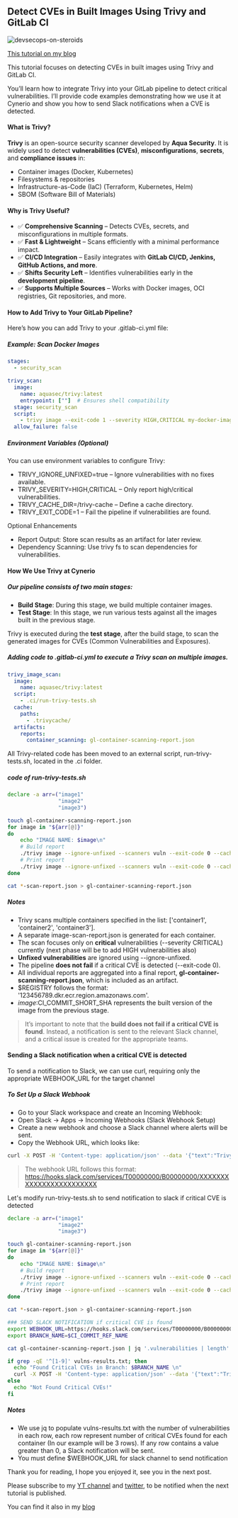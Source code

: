 ## Detect CVEs in Built Images Using Trivy and GitLab CI

![devsecops-on-steroids](images/trivy-cves/0.png)

[This tutorial on my blog](https://igorzhivilo.com/2025/02/23/secured-redis/)

This tutorial focuses on detecting CVEs in built images using Trivy and GitLab CI.

You’ll learn how to integrate Trivy into your GitLab pipeline to detect critical vulnerabilities. I’ll provide code examples demonstrating how we use it at Cynerio and show you how to send Slack notifications when a CVE is detected.

#### What is Trivy?

**Trivy** is an open-source security scanner developed by **Aqua Security**. It is widely used to detect **vulnerabilities (CVEs)**, **misconfigurations**, **secrets**, and **compliance issues** in:

* Container images (Docker, Kubernetes)
* Filesystems & repositories
* Infrastructure-as-Code (IaC) (Terraform, Kubernetes, Helm)
* SBOM (Software Bill of Materials)

#### Why is Trivy Useful?

* ✅ **Comprehensive Scanning** – Detects CVEs, secrets, and misconfigurations in multiple formats.
* ✅ **Fast & Lightweight** – Scans efficiently with a minimal performance impact.
* ✅ **CI/CD Integration** – Easily integrates with **GitLab CI/CD, Jenkins, GitHub Actions, and more**.
* ✅ **Shifts Security Left** – Identifies vulnerabilities early in the **development pipeline**.
* ✅ **Supports Multiple Sources** – Works with Docker images, OCI registries, Git repositories, and more.


#### How to Add Trivy to Your GitLab Pipeline?

Here’s how you can add Trivy to your .gitlab-ci.yml file:

##### Example: Scan Docker Images
```yaml
stages:
  - security_scan

trivy_scan:
  image:
    name: aquasec/trivy:latest
    entrypoint: [""]  # Ensures shell compatibility
  stage: security_scan
  script:
    - trivy image --exit-code 1 --severity HIGH,CRITICAL my-docker-image:latest
  allow_failure: false
```

##### Environment Variables (Optional)

You can use environment variables to configure Trivy:
* TRIVY_IGNORE_UNFIXED=true – Ignore vulnerabilities with no fixes available.
* TRIVY_SEVERITY=HIGH,CRITICAL – Only report high/critical vulnerabilities.
* TRIVY_CACHE_DIR=/trivy-cache – Define a cache directory.
* TRIVY_EXIT_CODE=1 – Fail the pipeline if vulnerabilities are found.

Optional Enhancements
* Report Output: Store scan results as an artifact for later review.
* Dependency Scanning: Use trivy fs to scan dependencies for vulnerabilities.

#### How We Use Trivy at Cynerio

##### Our pipeline consists of two main stages:

* **Build Stage**: During this stage, we build multiple container images.
* **Test Stage**: In this stage, we run various tests against all the images built in the previous stage.

Trivy is executed during the **test stage**, after the build stage, to scan the generated images for CVEs (Common Vulnerabilities and Exposures).

##### Adding code to .gitlab-ci.yml to execute a Trivy scan on multiple images.
```yaml
trivy_image_scan:
  image: 
    name: aquasec/trivy:latest
  script:
    - .ci/run-trivy-tests.sh
  cache:
    paths:
      - .trivycache/
  artifacts:
    reports:
      container_scanning: gl-container-scanning-report.json
```

All Trivy-related code has been moved to an external script, run-trivy-tests.sh, located in the .ci folder.

##### code of run-trivy-tests.sh
```bash
declare -a arr=("image1"
                "image2" 
                "image3")

touch gl-container-scanning-report.json
for image in "${arr[@]}"
do
    echo "IMAGE NAME: $image\n"
    # Build report
    ./trivy image --ignore-unfixed --scanners vuln --exit-code 0 --cache-dir .trivycache/ --no-progress --severity CRITICAL --format template --template "@contrib/gitlab.tpl" -o $image-scan-report.json $REGISTRY/$image:$CI_COMMIT_SHORT_SHA
    # Print report
    ./trivy image --ignore-unfixed --scanners vuln --exit-code 0 --cache-dir .trivycache/ --no-progress --severity CRITICAL $REGISTRY/$image:$CI_COMMIT_SHORT_SHA
done

cat *-scan-report.json > gl-container-scanning-report.json
```

##### Notes
* Trivy scans multiple containers specified in the list: ['container1', 'container2', 'container3'].
* A separate image-scan-report.json is generated for each container.
* The scan focuses only on **critical** vulnerabilities (--severity CRITICAL) currently (next phase will be to add HIGH vulnerabilities also)
* **Unfixed vulnerabilities** are ignored using --ignore-unfixed.
* The pipeline **does not fail** if a critical CVE is detected (--exit-code 0).
* All individual reports are aggregated into a final report, **gl-container-scanning-report.json**, which is included as an artifact.
* $REGISTRY follows the format: '123456789.dkr.ecr.region.amazonaws.com'.
* $image:$CI_COMMIT_SHORT_SHA represents the built version of the image from the previous stage.

> It’s important to note that the **build does not fail if a critical CVE is found**. Instead, a notification is sent to the relevant Slack channel, and a critical issue is created for the appropriate teams.

#### Sending a Slack notification when a critical CVE is detected

To send a notification to Slack, we can use curl, requiring only the appropriate WEBHOOK_URL for the target channel

##### To Set Up a Slack Webhook
* Go to your Slack workspace and create an Incoming Webhook:
* Open Slack → Apps → Incoming Webhooks (Slack Webhook Setup)
* Create a new webhook and choose a Slack channel where alerts will be sent.
* Copy the Webhook URL, which looks like:

```bash
curl -X POST -H 'Content-type: application/json' --data '{"text":"Trivy Critical CVEs found in Branch: TEST_CVES_BRANCH"}' WEBHOOK_URL
```

> The webhook URL follows this format: https://hooks.slack.com/services/T00000000/B00000000/XXXXXXXXXXXXXXXXXXXXXXXX

Let's modify run-trivy-tests.sh to send notification to slack if critical CVE is detected
```bash
declare -a arr=("image1"
                "image2" 
                "image3")

touch gl-container-scanning-report.json
for image in "${arr[@]}"
do
    echo "IMAGE NAME: $image\n"
    # Build report
    ./trivy image --ignore-unfixed --scanners vuln --exit-code 0 --cache-dir .trivycache/ --no-progress --severity CRITICAL --format template --template "@contrib/gitlab.tpl" -o $image-scan-report.json $REGISTRY/$image:$CI_COMMIT_SHORT_SHA
    # Print report
    ./trivy image --ignore-unfixed --scanners vuln --exit-code 0 --cache-dir .trivycache/ --no-progress --severity CRITICAL $REGISTRY/$image:$CI_COMMIT_SHORT_SHA
done

cat *-scan-report.json > gl-container-scanning-report.json

### SEND SLACK NOTIFICATION if critical CVE is found
export WEBHOOK_URL=https://hooks.slack.com/services/T00000000/B00000000/XXXXXXXXXXXXXXXXXXXXXXXX
export BRANCH_NAME=$CI_COMMIT_REF_NAME

cat gl-container-scanning-report.json | jq '.vulnerabilities | length' > vulns-results.txt

if grep -qE '^[1-9]' vulns-results.txt; then
  echo "Found Critical CVEs in Branch: $BRANCH_NAME \n"
  curl -X POST -H 'Content-type: application/json' --data '{"text":"Trivy Critical CVEs found in Branch: https://gitlab.com/cynerio/cloud/-/tree/'$BRANCH_NAME'"}' $WEBHOOK_URL
else
  echo "Not Found Critical CVEs!"
fi
```

##### Notes
* We use jq to populate vulns-results.txt with the number of vulnerabilities in each row, each row represent number of critical CVEs found for each container (In our example will be 3 rows). If any row contains a value greater than 0, a Slack notification will be sent.
* You must define $WEBHOOK_URL for slack channel to send notification


Thank you for reading, I hope you enjoyed it, see you in the next post.

Please subscribe to my [YT channel](https://www.youtube.com/@igorzhivilo) and [twitter](https://twitter.com/warolv), to be notified when the next tutorial is published.

You can find it also in my [blog](https://igorzhivilo.com/2025/03/12/trivy-cves/)

